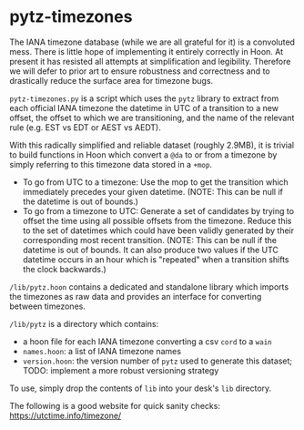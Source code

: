 # pytz-timezones
The IANA timezone database (while we are all grateful for it) is a convoluted mess.
There is little hope of implementing it entirely correctly in Hoon. At present it has resisted all attempts at simplification and legibility.
Therefore we will defer to prior art to ensure robustness and correctness and to drastically reduce the surface area for timezone bugs.

`pytz-timezones.py` is a script which uses the `pytz` library to extract from each official IANA timezone the datetime in UTC of a transition to a new offset,
the offset to which we are transitioning, and the name of the relevant rule (e.g. EST vs EDT or AEST vs AEDT).

With this radically simplified and reliable dataset (roughly 2.9MB), it is trivial to build functions in Hoon which convert a `@da` to or from a timezone by simply referring to this timezone data stored in a `+mop`.

- To go from UTC to a timezone: Use the mop to get the transition which immediately precedes your given datetime. (NOTE: This can be null if the datetime is out of bounds.)
- To go from a timezone to UTC: Generate a set of candidates by trying to offset the time using all possible offsets from the timezone. Reduce this to the set of datetimes which could have been validly generated by their corresponding most recent transition. (NOTE: This can be null if the datetime is out of bounds. It can also produce two values if the UTC datetime occurs in an hour which is "repeated" when a transition shifts the clock backwards.)

`/lib/pytz.hoon` contains a dedicated and standalone library which imports the timezones as raw data and provides an interface for converting between timezones.

`/lib/pytz` is a directory which contains:
  - a hoon file for each IANA timezone converting a csv `cord` to a `wain`
  - `names.hoon`: a list of IANA timezone names
  - `version.hoon`: the version number of `pytz` used to generate this dataset; TODO: implement a more robust versioning strategy

To use, simply drop the contents of `lib` into your desk's `lib` directory.

The following is a good website for quick sanity checks: https://utctime.info/timezone/
